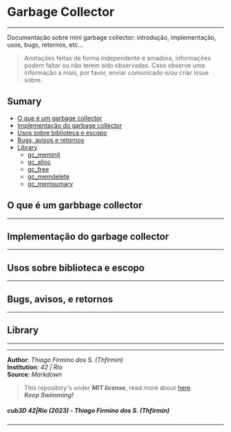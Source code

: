 <!--- Header --->
# Garbage Collector
---

Documentação sobre mini garbage collector: introdução, implementação, usos, bugs, retornos, etc...

> Anotações feitas de forma independente e amadora, informações podem faltar ou não terem sido observadas. Caso observe uma informação a mais, por favor, enviar comunicado e/ou criar issue sobre.

<!--- Sumary --->
## Sumary

* [O que é um garbage collector](#o-que-é-um-garbbage-collector)
* [Implementação do garbage collector](#implementação-do-garbage-collector)
* [Usos sobre biblioteca e escopo](#usos-sobre-biblioteca-e-escopo)
* [Bugs, avisos e retornos](#bugs-avisos-e-retornos)
* [Library](#library)
	* [gc_meminit](#)
	* [gc_alloc](#)
	* [gc_free](#)
	* [gc_memdelete](#)
	* [gc_memsumary](#)

<!--- Body --->
## O que é um garbbage collector
---

<!--- Explicar direta e claramente o que é um garbage collector --->
## Implementação do garbage collector
---

<!--- Expicar como foi gerado a ideia de implementação e como ela trabalha (funciona) --->
## Usos sobre biblioteca e escopo
---

<!--- Exemplificar para que serve e como usar --->
## Bugs, avisos, e retornos
---

<!--- Avisar sobre possíveis erros e mal uso dela, possiveis bugs e como ela retorna em casos de sucesso e erro --->
## Library
---

<!--- 
	> Introdução as funções auxiliares e funções principais acessadas durante o projeto
	> Montar sumário das funções principais disponibilizadas pela biblioteca.
--->


<!--- Footer --->
---
**Author**: _Thiago Firmino dos S. (Thfirmin)_   
**Institution**: _42 | Rio_   
**Source**: _Markdown_   

> This repository's under ___MIT license___, read more about [here][license].   
> **_Keep Swimming!_**

##### _cub3D 42|Rio (2023) - Thiago Firmino dos S. (Thfirmin)_

<!--- Links --->
[license]:<../LICENSE>
---
